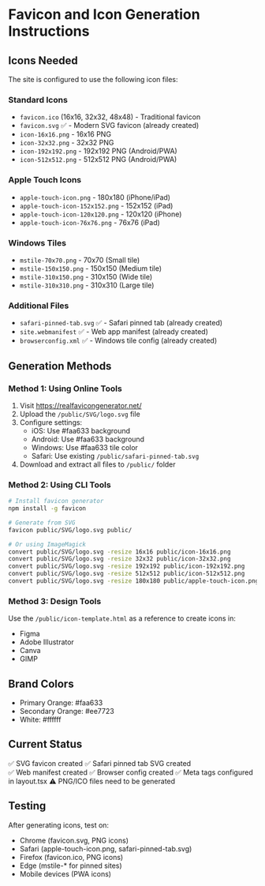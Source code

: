 # Favicon and Icon Generation Instructions

## Icons Needed

The site is configured to use the following icon files:

### Standard Icons

- `favicon.ico` (16x16, 32x32, 48x48) - Traditional favicon
- `favicon.svg` ✅ - Modern SVG favicon (already created)
- `icon-16x16.png` - 16x16 PNG
- `icon-32x32.png` - 32x32 PNG
- `icon-192x192.png` - 192x192 PNG (Android/PWA)
- `icon-512x512.png` - 512x512 PNG (Android/PWA)

### Apple Touch Icons

- `apple-touch-icon.png` - 180x180 (iPhone/iPad)
- `apple-touch-icon-152x152.png` - 152x152 (iPad)
- `apple-touch-icon-120x120.png` - 120x120 (iPhone)
- `apple-touch-icon-76x76.png` - 76x76 (iPad)

### Windows Tiles

- `mstile-70x70.png` - 70x70 (Small tile)
- `mstile-150x150.png` - 150x150 (Medium tile)
- `mstile-310x150.png` - 310x150 (Wide tile)
- `mstile-310x310.png` - 310x310 (Large tile)

### Additional Files

- `safari-pinned-tab.svg` ✅ - Safari pinned tab (already created)
- `site.webmanifest` ✅ - Web app manifest (already created)
- `browserconfig.xml` ✅ - Windows tile config (already created)

## Generation Methods

### Method 1: Using Online Tools

1. Visit https://realfavicongenerator.net/
2. Upload the `/public/SVG/logo.svg` file
3. Configure settings:
   - iOS: Use #faa633 background
   - Android: Use #faa633 background
   - Windows: Use #faa633 tile color
   - Safari: Use existing `/public/safari-pinned-tab.svg`
4. Download and extract all files to `/public/` folder

### Method 2: Using CLI Tools

```bash
# Install favicon generator
npm install -g favicon

# Generate from SVG
favicon public/SVG/logo.svg public/

# Or using ImageMagick
convert public/SVG/logo.svg -resize 16x16 public/icon-16x16.png
convert public/SVG/logo.svg -resize 32x32 public/icon-32x32.png
convert public/SVG/logo.svg -resize 192x192 public/icon-192x192.png
convert public/SVG/logo.svg -resize 512x512 public/icon-512x512.png
convert public/SVG/logo.svg -resize 180x180 public/apple-touch-icon.png
```

### Method 3: Design Tools

Use the `/public/icon-template.html` as a reference to create icons in:

- Figma
- Adobe Illustrator
- Canva
- GIMP

## Brand Colors

- Primary Orange: #faa633
- Secondary Orange: #ee7723
- White: #ffffff

## Current Status

✅ SVG favicon created
✅ Safari pinned tab SVG created  
✅ Web manifest created
✅ Browser config created
✅ Meta tags configured in layout.tsx
⚠️ PNG/ICO files need to be generated

## Testing

After generating icons, test on:

- Chrome (favicon.svg, PNG icons)
- Safari (apple-touch-icon.png, safari-pinned-tab.svg)
- Firefox (favicon.ico, PNG icons)
- Edge (mstile-\* for pinned sites)
- Mobile devices (PWA icons)
